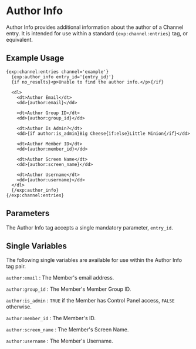 # Author Info
Author Info provides additional information about the author of a Channel entry.
It is intended for use within a standard `{exp:channel:entries}` tag, or
equivalent.

## Example Usage

    {exp:channel:entries channel='example'}
      {exp:author_info entry_id='{entry_id}'}
      {if no_results}<p>Unable to find the author info.</p>{/if}

      <dl>
        <dt>Author Email</dt>
        <dd>{author:email}</dd>

        <dt>Author Group ID</dt>
        <dd>{author:group_id}</dd>

        <dt>Author Is Admin?</dt>
        <dd>{if author:is_admin}Big Cheese{if:else}Little Minion{/if}</dd>

        <dt>Author Member ID</dt>
        <dd>{author:member_id}</dd>

        <dt>Author Screen Name</dt>
        <dd>{author:screen_name}</dd>

        <dt>Author Username</dt>
        <dd>{author:username}</dd>
      </dl>
      {/exp:author_info}
    {/exp:channel:entries}

## Parameters
The Author Info tag accepts a single mandatory parameter, `entry_id`.

## Single Variables
The following single variables are available for use within the Author Info tag
pair.

`author:email`
: The Member's email address.

`author:group_id`
: The Member's Member Group ID.

`author:is_admin`
: `TRUE` if the Member has Control Panel access, `FALSE` otherwise.

`author:member_id`
: The Member's ID.

`author:screen_name`
: The Member's Screen Name.

`author:username`
: The Member's Username.
